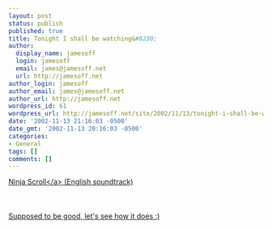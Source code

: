 ```yaml
---
layout: post
status: publish
published: true
title: Tonight I shall be watching&#8230;
author:
  display_name: jamesoff
  login: jamesoff
  email: james@jamesoff.net
  url: http://jamesoff.net
author_login: jamesoff
author_email: james@jamesoff.net
author_url: http://jamesoff.net
wordpress_id: 61
wordpress_url: http://jamesoff.net/site/2002/11/13/tonight-i-shall-be-watching/
date: '2002-11-13 21:16:03 -0500'
date_gmt: '2002-11-13 20:16:03 -0500'
categories:
- General
tags: []
comments: []
---
```

<p><a href="http:&#47;&#47;www.animeondvd.com&#47;reviews2&#47;disc_reviews&#47;528.php" title="Review of Ninja Scroll">Ninja Scroll<&#47;a> (English soundtrack)<br &#47;><br />
<br &#47;><br />
Supposed to be good, let's see how it does :)</p>

